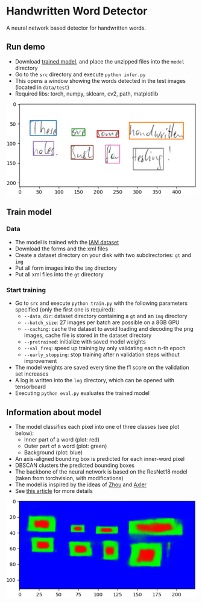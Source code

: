 # Handwritten Word Detector

A neural network based detector for handwritten words.

## Run demo
* Download [trained model](https://www.dropbox.com/s/mqhco2q67ovpfjq/model.zip?dl=1), and place the unzipped files into the `model` directory
* Go to the `src` directory and execute `python infer.py`
* This opens a window showing the words detected in the test images (located in `data/test`)
* Required libs: torch, numpy, sklearn, cv2, path, matplotlib

![aabbs](doc/aabbs.png)


## Train model
### Data
* The model is trained with the [IAM dataset](https://fki.tic.heia-fr.ch/databases/iam-handwriting-database)
* Download the forms and the xml files
* Create a dataset directory on your disk with two subdirectories: `gt` and `img`
* Put all form images into the `img` directory
* Put all xml files into the `gt` directory
 
### Start training
* Go to `src` and execute `python train.py` with the following parameters specified (only the first one is required):
  * `--data_dir`: dataset directory containing a `gt` and an `img` directory
  * `--batch_size`: 27 images per batch are possible on a 8GB GPU 
  * `--caching`: cache the dataset to avoid loading and decoding the png images, cache file is stored in the dataset directory
  * `--pretrained`: initialize with saved model weights 
  * `--val_freq`: speed up training by only validating each n-th epoch
  * `--early_stopping`: stop training after n validation steps without improvement
* The model weights are saved every time the f1 score on the validation set increases
* A log is written into the `log` directory, which can be opened with tensorboard
* Executing `python eval.py` evaluates the trained model


## Information about model
* The model classifies each pixel into one of three classes (see plot below):
  * Inner part of a word (plot: red)
  * Outer part of a word (plot: green)
  * Background (plot: blue)
* An axis-aligned bounding box is predicted for each inner-word pixel
* DBSCAN clusters the predicted bounding boxes
* The backbone of the neural network is based on the ResNet18 model (taken from torchvision, with modifications)
* The model is inspired by the ideas of [Zhou](https://openaccess.thecvf.com/content_cvpr_2017/papers/Zhou_EAST_An_Efficient_CVPR_2017_paper.pdf) and [Axler](http://www.cs.tau.ac.il/~wolf/papers/dataset-agnostic-word.pdf)
* See [this article](https://githubharald.github.io/word_detector.html) for more details

![seg](doc/seg.png)




